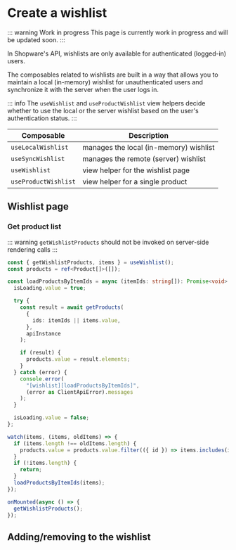 # Create a wishlist

::: warning Work in progress
This page is currently work in progress and will be updated soon.
:::

In Shopware's API, wishlists are only available for authenticated (logged-in) users.

The composables related to wishlists are built in a way that allows you to maintain a local (in-memory) wishlist for unauthenticated users and synchronize it with the server when the user logs in.

::: info
The `useWishlist` and `useProductWishlist` view helpers decide whether to use the local or the server wishlist based on the user's authentication status.
:::

| Composable           | Description                            |
| -------------------- | -------------------------------------- |
| `useLocalWishlist`   | manages the local (in-memory) wishlist |
| `useSyncWishlist`    | manages the remote (server) wishlist   |
| `useWishlist`        | view helper for the wishlist page      |
| `useProductWishlist` | view helper for a single product       |

## Wishlist page

### Get product list

::: warning
`getWishlistProducts` should not be invoked on server-side rendering calls
:::

```ts
const { getWishlistProducts, items } = useWishlist();
const products = ref<Product[]>([]);

const loadProductsByItemIds = async (itemIds: string[]): Promise<void> => {
  isLoading.value = true;

  try {
    const result = await getProducts(
      {
        ids: itemIds || items.value,
      },
      apiInstance
    );

    if (result) {
      products.value = result.elements;
    }
  } catch (error) {
    console.error(
      "[wishlist][loadProductsByItemIds]",
      (error as ClientApiError).messages
    );
  }

  isLoading.value = false;
};

watch(items, (items, oldItems) => {
  if (items.length !== oldItems.length) {
    products.value = products.value.filter(({ id }) => items.includes(id));
  }
  if (!items.length) {
    return;
  }
  loadProductsByItemIds(items);
});

onMounted(async () => {
  getWishlistProducts();
});
```

## Adding/removing to the wishlist
